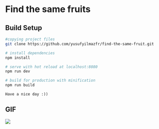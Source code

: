 # Find the same fruits

 ## Build Setup

``` bash
#copying project files
git clone https://github.com/yusufyilmazfr/find-the-same-fruit.git

# install dependencies
npm install

# serve with hot reload at localhost:8080
npm run dev

# build for production with minification
npm run build
```
 <code>Have a nice day :)) </code>

## GIF


![
](https://media.giphy.com/media/3p7RkCr5qhnwbfNxTy/giphy.gif)
